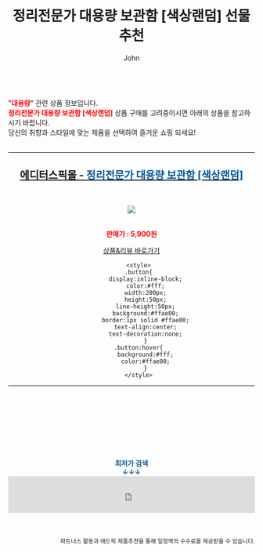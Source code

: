 ﻿---
layout: post
title:  "정리전문가 대용량 보관함 [색상랜덤] 선물 추천"
author: John
categories: [ 대용량 ]
tags: [ 대용량 파일 전송, 대용량 동영상 용량 줄이기, 대용량 보조배터리, 대용량 파일 공유, 대용량 mkv mp4 변환, 대용량 pdf 용량 줄이기, 대용량 과자, 대용량 메일 전송, 대용량 과자 추천, 대용량 usb ]
image: https://editorspick.hgodo.com/img/goods/21/12/51/1000002024/1000002024_detail_083.PNG 
description: "정리전문가 대용량 보관함 [색상랜덤] 선물 추천 관련 상품으로 가장 고객 선호도가 높은 제품입니다."
toc: true
toc_sticky: true
---

<br>
"<b><font color='#ff0000'>대용량</font></b>" 관련 상품 정보입니다.
<br>
<b><font color='#ff0000'>정리전문가 대용량 보관함 [색상랜덤]</font></b> 상품 구매를 고려중이시면 아래의 상품을 참고하시기 바랍니다.
<br>
당신의 취향과 스타일에 맞는 제품을 선택하여 즐거운 쇼핑 되세요!
<br><br>
<hr>
<p>
    
<center><h2><a href="https://nico.kr/Fic8xj" target="_blank"><b>에디터스픽몰 - <font color='#01579B'>정리전문가 대용량 보관함 [색상랜덤]</font></b></a></h2><br>

<a href="https://nico.kr/Fic8xj" target="_blank"><img src="https://editorspick.hgodo.com/img/goods/21/12/51/1000002024/1000002024_detail_083.PNG"></a><br><br>

<b><font color='#ff0000'>판매가 : 5,900원 </font></b><br>

<a href="https://nico.kr/Fic8xj" target="_blank" class="button">상품&리뷰 바로가기</a><p>

        <style>
        .button{
            display:inline-block;
            color:#fff;
            width:200px;
            height:50px;
            line-height:50px;
            background:#ffae00;
            border:1px solid #ffae00;
            text-align:center;
            text-decoration:none;
            }
        .button:hover{
            background:#fff;
            color:#ffae00;
            }
        </style>

<hr>

<br><br><br><br><br><br><br>
<center><b><font color='#01579B' size='medium'>최저가 검색<br>
↓↓↓</font></b></center>
<center><iframe src="https://coupa.ng/b1Tbjx" width="100%" height="75" frameborder="0" scrolling="no" referrerpolicy="unsafe-url"></iframe></center>
<br><br>
<p>
<small>
    <div align="right">파트너스 활동과 애드픽 제품추천을 통해 일정액의 수수료를 제공받을 수 있습니다.</div>
</small>
</p>

